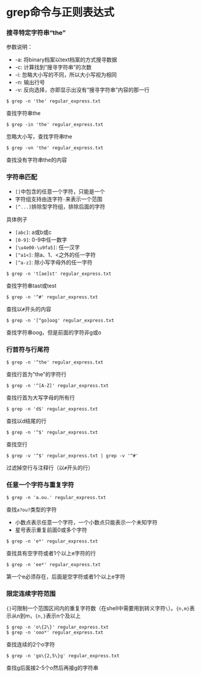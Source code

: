 # grep命令与正则表达式

### 搜寻特定字符串“the”

参数说明：

- -a: 将binary档案以text档案的方式搜寻数据
- -c: 计算找到”搜寻字符串”的次数
- -i: 忽略大小写的不同，所以大小写视为相同
- -n: 输出行号
- -v: 反向选择，亦即显示出没有“搜寻字符串”内容的那一行

```
$ grep -n 'the' regular_express.txt
```

查找字符串the

```
$ grep -in 'the' regular_express.txt
```

忽略大小写，查找字符串the

```
$ grep -vn 'the' regular_express.txt
```

查找没有字符串the的内容

### 字符串匹配

- `[]`中包含的任意一个字符，只能是一个
- 字符组支持由连字符`-`来表示一个范围
- `[^...]`排除型字符组，排除后面的字符

具体例子

- `[abc]`: a或b或c
- `[0-9]`: 0-9中任一数字
- `[\u4e00-\u9fa5]`: 任一汉字
- `[^a1<]`: 除a、1、<之外的任一字符
- `[^a-z]`: 除小写字母外的任一字符

```
$ grep -n 't[ae]st' regular_express.txt
```

查找字符串tast或test

```
$ grep -n '^#' regular_express.txt
```

查找以`#`开头的内容

```
$ grep -n '[^go]oog' regular_express.txt
```

查找字符串oog，但是前面的字符非g或o

### 行首符与行尾符

```
$ grep -n '^the' regular_express.txt
```

查找行首为"the"的字符行

```
$ grep -n '^[A-Z]' regular_express.txt
```

查找行首为大写字母的所有行

```
$ grep -n 'd$' regular_express.txt
```

查找以d结尾的行

```
$ grep -n '^$' regular_express.txt
```

查找空行

```
$ grep -v '^$' regular_express.txt | grep -v '^#'
```

过滤掉空行与注释行（以`#`开头的行）

### 任意一个字符与重复字符

```
$ grep -n 'a.ou.' regular_express.txt
```

查找`a?ou?`类型的字符

- 小数点表示任意一个字符，一个小数点只能表示一个未知字符
- 星号表示重复前面0或多个字符

```
$ grep -n 'e*' regular_express.txt
```

查找具有空字符或者1个以上e字符的行

```
$ grep -n 'ee*' regular_express.txt
```

第一个e必须存在，后面是空字符或者1个以上e字符

### 限定连续字符范围

`{}`可限制一个范围区间内的重复字符数（在shell中需要用到转义字符`\`）。`{n,m}`表示从n到m，`{n,}`表示n个及以上

```
$ grep -n 'o\{2\}' regular_express.txt
$ grep -n 'ooo*' regular_express.txt
```

查找连续的2个o字符

```
$ grep -n 'go\{2,5\}g' regular_express.txt
```

查找g后面接2-5个o然后再接g的字符串
